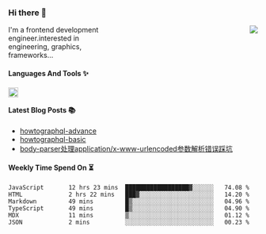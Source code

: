 <!--
**zhaohuanyuu/zhaohuanyuu** is a ✨ _special_ ✨ repository because its `README.md` (this file) appears on your GitHub profile.
-->

### Hi there 👋

<picture>
  <source media="(prefers-color-scheme: dark)" srcset="https://github-readme-stats.vercel.app/api?username=zhaohuanyuu&count_private=true&show_icons=true&theme=city_lights&hide_title=true">
  <img align="right" src="https://github-readme-stats.vercel.app/api?username=zhaohuanyuu&count_private=true&show_icons=true&hide_title=true">
</picture>

<p align="left" style="width:40%">I'm a frontend development engineer.interested in engineering, graphics, frameworks...</p>

#### Languages And Tools ✨

<img align="left" height="20" src="https://skillicons.dev/icons?i=js,ts,nodejs,react,vue,gatsby,materialui,graphql,nestjs,electron,flutter" />

</br>

#### Latest Blog Posts 📚
<!-- BLOG-POST-LIST:START -->
- [howtographql-advance](https://zhy.gatsbyjs.io/blog/graphql-advance)
- [howtographql-basic](https://zhy.gatsbyjs.io/blog/graphql-basic)
- [body-parser处理application/x-www-urlencoded参数解析错误踩坑](https://zhy.gatsbyjs.io/post/body-parser)
<!-- BLOG-POST-LIST:END -->

#### Weekly Time Spend On ⏳
<!--START_SECTION:waka-->

```text
JavaScript       12 hrs 23 mins  ██████████████████▓░░░░░░   74.08 %
HTML             2 hrs 22 mins   ███▓░░░░░░░░░░░░░░░░░░░░░   14.20 %
Markdown         49 mins         █▒░░░░░░░░░░░░░░░░░░░░░░░   04.96 %
TypeScript       49 mins         █▒░░░░░░░░░░░░░░░░░░░░░░░   04.90 %
MDX              11 mins         ▒░░░░░░░░░░░░░░░░░░░░░░░░   01.12 %
JSON             2 mins          ░░░░░░░░░░░░░░░░░░░░░░░░░   00.23 %
```

<!--END_SECTION:waka-->
